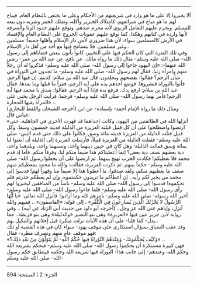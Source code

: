------------------------------------------------------------------------

ألا يجبروا إلا على ما هو وارد في شريعتهم من الأحكام وعلى ما يختص بالنظام
العام. فيباح لهم ما هو مباح في شرائعهم، كامتلاك الخنزير وأكله، وتملك
الخمر وشربه دون بيعه للمسلم. ويحرم عليهم التعامل الربوي لأنه محرم عندهم.
وتوقع عليهم حدود الزنا والسرقة لأنها واردة في كتابهم وهكذا. كما توقع
عليهم عقوبات الخروج على النظام العام والإفساد في الأرض كالمسلمين سواء،
لأن هذا ضروري لأمن دار الإسلام وأهلها جميعاً: مسلمين وغير مسلمين. فلا
يتسامح فيها مع أحد من أهل دار الإسلام..  
وفي تلك الفترة التي كان الحكم فيها على التخيير، كانوا يأتون ببعض قضاياهم
إلى رسول الله- صلى الله عليه وسلم- مثال ذلك ما رواه مالك، عن نافع، عن
عبد الله بن عمر- رضي الله عنهما-: «إن اليهود جاءوا إلى رسول الله- صلى
الله عليه وسلم- فذكروا له أن رجلاً منهم وامرأة زنيا. فقال لهم رسول الله-
صلى الله عليه وسلم- ما تجدون في التوراة في شأن الرجم؟ فقالوا: نفضحهم
ويجلدون. قال عبد الله بن سلام: كذبتم. إن فيها الرجم. فأتوا بالتوراة
فنشروها. فوضع أحدهم يده على آية الرجم، فقرأ ما قبلها وما بعدها. فقال عبد
الله بن سلام: ارفع يدك. فرفع يده فإذا آية الرجم. فقالوا: صدق يا محمد
فيها آية الرجم! فأمر بهما رسول الله- صلى الله عليه وسلم- فرجما. فرأيت
الرجل يحني على المرأة يقيها الحجارة» ..  
(أخرجه الشيخان واللفظ للبخاري) ومثال ذلك ما رواه الإمام أحمد- بإسناده-
عن ابن عباس قال:  
«أنزلها الله في الطائفتين من اليهود، وكانت إحداهما قد قهرت الأخرى في
الجاهلية، حتى ارتضوا واصطلحوا على أن كل قتيل قتلته العزيزة من الذليلة
فديته خمسون وسقا، وكل قتيل قتلته الذليلة من العزيزة فديته مائة وسق.
فكانوا على ذلك حتى قدم النبي- صلى الله عليه وسلم- فقتلت الذليلة من
العزيزة قتيلاً، فأرسلت العزيزة إلى الذليلة أن ابعثوا لنا بمائة وَسق فقالت
الذليلة: وهل كان في حيين دينهما واحد، ونسبهما واحد، وبلدهما واحد، دية
بعضهم نصف دية بعض؟ إنما أعطيناكم هذا ضيماً منكم لنا، وفرقاً منكم. فأما إذ
قدم محمد فلا نعطيكم! فكادت الحرب تهيج بينهما. ثم ارتضوا على أن يجعلوا
رسول الله- صلى الله عليه وسلم- حكماً بينهم. ثم ذكرت العزيزة، فقالت: والله
ما محمد بمعطيكم منهم ضعف ما يعطيهم منكم، ولقد صدقوا، ما أعطونا هذا إلا
ضيماً منا وقهراً لهم! فدسوا إلى محمد من يخبر لكم رأيه.. إن أعطاكم ما
تريدون حكمتموه، وإن لم يعطكم حذرتم فلم تحكموه! فدسوا إلى رسول الله- صلى
الله عليه وسلم- ناساً من المنافقين ليخبروا لهم رأي رسول الله- صلى الله
عليه وسلم- فلما جاءوا رسول الله- صلى الله عليه وسلم- أخبر الله رسوله-
صلى الله عليه وسلم- بأمرهم كله وما أرادوا. فأنزل الله تعالى: «يا أَيُّهَا
الرَّسُولُ لا يَحْزُنْكَ الَّذِينَ يُسارِعُونَ فِي الْكُفْرِ» ، إلى قوله: «الفاسقون» .. ففيهم
والله أنزل، وإياهم عنى الله عز وجل.. (أخرجه أبو داود من حديث أبى الزناد
عن أبيه) .. وفي رواية لابن جرير عين فيها «العزيزة» وهي بنو النضير
«والذليلة» وهي بنو قريظة.. مما يدل- كما قلنا- على أن هذه الآيات نزلت
مبكرة قبل إجلائهم والتنكيل بهم..  
وقد عقب السياق بسؤال استنكاري على موقف يهود- سواء كان في هذه القضية أو
تلك فهو موقف عام منهم وتصرف مطرد- فقال:  
«وَكَيْفَ يُحَكِّمُونَكَ- وَعِنْدَهُمُ التَّوْراةُ فِيها حُكْمُ اللَّهِ- ثُمَّ يَتَوَلَّوْنَ مِنْ بَعْدِ ذلِكَ؟» ..  
فهي كبيرة مستنكرة أن يحكموا رسول الله- صلى الله عليه وسلم- فيحكم بشريعة
الله وحكم الله، وعندهم- إلى جانب هذا- التوراة فيها شريعة الله وحكمه
فيتطابق حكم رسول الله- صلى الله عليه وسلم-

------------------------------------------------------------------------

الجزء: 2 ¦ الصفحة: 894
